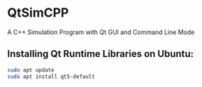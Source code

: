 # QtSimCPP
A C++ Simulation Program with Qt GUI and Command Line Mode
## Installing Qt Runtime Libraries on Ubuntu:
```bash
sudo apt update
sudo apt install qt5-default
```
